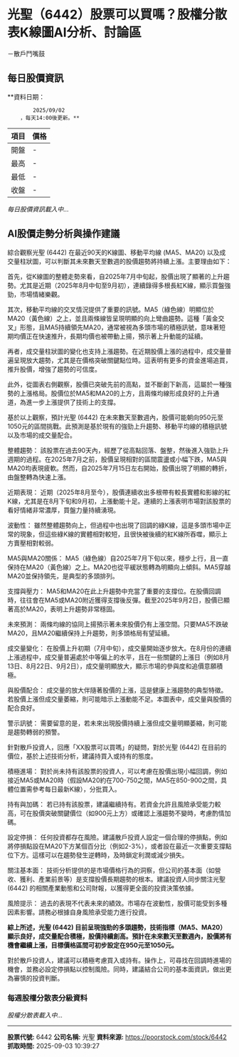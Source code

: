 # 光聖（6442）股票可以買嗎？股權分散表K線圖AI分析、討論區
－散戶鬥嘴鼓

## 每日股價資訊

**資料日期：
        
            2025/09/02
        ，每天14:00後更新。**

| 項目 | 價格 |
|------|------|
| 開盤 | - |
| 最高 | - |
| 最低 | - |
| 收盤 | - |

*每日股價資訊載入中...*

## AI股價走勢分析與操作建議

綜合觀察光聖 (6442) 在最近90天的K線圖、移動平均線 (MA5、MA20) 以及成交量柱狀圖，可以判斷其未來數天至數週的股價趨勢將持續上漲。主要理由如下：

首先，從K線圖的整體走勢來看，自2025年7月中旬起，股價出現了顯著的上升趨勢。尤其是近期（2025年8月中旬至9月初），連續錄得多根長紅K線，顯示買盤強勁，市場情緒樂觀。

其次，移動平均線的交叉情況提供了重要的訊號。MA5（綠色線）明顯位於MA20（黃色線）之上，並且兩條線皆呈現明顯的向上彎曲趨勢。這種「黃金交叉」形態，且MA5持續領先MA20，通常被視為多頭市場的積極訊號，意味著短期均價正在快速推升，長期均價也被帶動上揚，預示著上升動能的延續。

再者，成交量柱狀圖的變化也支持上漲趨勢。在近期股價上漲的過程中，成交量普遍呈現放大趨勢，尤其是在價格突破關鍵點位時。這表明有更多的資金進場追買，推升股價，增強了趨勢的可信度。

此外，從圖表右側觀察，股價已突破先前的高點，並不斷創下新高，這屬於一種強勢的上漲格局。股價位於MA5和MA20的上方，且兩條均線形成良好的上升通道，為進一步上漲提供了技術上的支撐。

基於以上觀察，預計光聖 (6442) 在未來數天至數週內，股價可能朝向950元至1050元的區間挑戰。此預測是基於現有的強勁上升趨勢、移動平均線的積極訊號以及市場的成交量配合。

整體趨勢： 該股票在過去90天內，經歷了從高點回落、盤整，然後進入強勁上升週期的過程。在2025年7月之前，股價呈現相對的區間震盪或小幅下跌，MA5與MA20均表現疲軟。然而，自2025年7月15日左右開始，股價出現了明顯的轉折，由盤整轉為快速上漲。

近期表現： 近期（2025年8月至今），股價連續收出多根帶有較長實體和影線的紅K線，尤其是在8月下旬和9月初，上漲動能十足。連續的上漲表明市場對該股票的看好情緒非常濃厚，買盤力量持續湧現。

波動性： 雖然整體趨勢向上，但過程中也出現了回調的綠K線，這是多頭市場中正常的現象，但這些綠K線的實體相對較短，且很快被後續的紅K線所吞噬，顯示上方賣壓相對較弱。

MA5與MA20關係： MA5（綠色線）自2025年7月下旬以來，穩步上行，且一直保持在MA20（黃色線）之上。MA20也從平緩狀態轉為明顯向上傾斜。MA5穿越MA20並保持領先，是典型的多頭排列。

支撐與壓力： MA5和MA20在此上升趨勢中充當了重要的支撐位。在股價回調時，往往會在MA5或MA20附近獲得支撐後反彈。截至2025年9月2日，股價已顯著高於MA20，表明上升趨勢非常穩固。

未來預測： 兩條均線的協同上揚預示著未來股價仍有上漲空間。只要MA5不跌破MA20，且MA20繼續保持上升趨勢，則多頭格局有望延續。

成交量變化： 在股價上升初期（7月中旬），成交量開始逐步放大。在8月份的連續上漲過程中，成交量普遍處於中等偏上的水平，且在一些關鍵的上漲日（例如8月13日、8月22日、9月2日），成交量明顯放大，顯示市場的參與度和追價意願積極。

與股價配合： 成交量的放大伴隨著股價的上漲，這是健康上漲趨勢的典型特徵。若股價上漲但成交量萎縮，則可能暗示上漲動能不足。本圖表中，成交量與股價的配合良好。

警示訊號： 需要留意的是，若未來出現股價持續上漲但成交量明顯萎縮，則可能是趨勢轉弱的預警。

針對散戶投資人，回應「XX股票可以買嗎」的疑問，對於光聖 (6442) 在目前的價位，基於上述技術分析，建議持買入或持有的態度。

積極進場： 對於尚未持有該股票的投資人，可以考慮在股價出現小幅回調，例如接近MA5或MA20時（假設MA20約在700-750之間，MA5在850-900之間，具體位置需參考每日最新K線），分批買入。

持有與加碼： 若已持有該股票，建議繼續持有。若資金允許且風險承受能力較高，可在股價突破關鍵價位（如900元上方）或確認上漲趨勢不變時，考慮酌情加碼。

設定停損： 任何投資都存在風險。建議散戶投資人設定一個合理的停損點，例如將停損點設在MA20下方某個百分比（例如2-3%），或者設在最近一次重要支撐點位下方。這樣可以在趨勢發生逆轉時，及時鎖定利潤或減少損失。

關注基本面： 技術分析提供的是市場價格行為的洞察，但公司的基本面（如營收、獲利、產業前景等）是支撐股價長期趨勢的根本。建議投資人同步關注光聖 (6442) 的相關產業動態和公司財報，以獲得更全面的投資決策依據。

風險提示： 過去的表現不代表未來的績效。市場存在波動性，股價可能受到多種因素影響。請務必根據自身風險承受能力進行投資。

**綜上所述，光聖 (6442) 目前呈現強勁的多頭趨勢，技術指標（MA5、MA20）顯示良好，成交量配合積極，股價持續創高。預計在未來數天至數週內，股價將有機會繼續上漲，目標價格區間可初步設定在950元至1050元。**

對於散戶投資人，建議可以積極考慮買入或持有。操作上，可尋找在回調時進場的機會，並務必設定停損點以控制風險。同時，建議結合公司的基本面資訊，做出更為審慎的投資判斷。

### 每週股權分散表分級資料

*股權分散表載入中...*

---

**股票代號:** 6442
**公司名稱:** 光聖
**資料來源:** https://poorstock.com/stock/6442
**抓取時間:** 2025-09-03 10:39:27